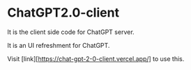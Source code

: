 # ChatGPT2.0-client


It is the client side code for ChatGPT server. 

It is an UI refreshment for ChatGPT.


Visit [link][https://chat-gpt-2-0-client.vercel.app/] to use this.
